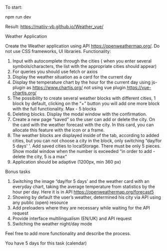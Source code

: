 To start:

npm run dev

Result: https://matiiv-vb.github.io/Weather_vue/

Weather Application

Create the Weather application using API https://openweathermap.org/. Do not use CSS frameworks, UI libraries.
Functionality:
1. Input with autocomplete through the cities ( when you enter several symbols/characters, the list with the appropriate cities should appear)
2. For queries you should use fetch or axios
3. Display the weather situation as a card for the current day
4. Display the temperature chart by the hour for the current day using js-plugin as https://www.chartjs.org/  not using vue plugin https://vue-chartjs.org/
5. The possibility to create several weather blocks with different cities, 1 block by default, сlicking on the “+” button you will add one more block with the full functionality. Max - 5 blocks
6. Deleting blocks. Display the modal window with the confirmation.
7. Create a new page “saved” so the user can add or delete the city. On the card with the weather forecast with the city. In this card, you can allocate this feature with the icon or a frame.
8. The weather blocks are displayed inside of the tab, according to added cities, but you can not choose a city in the block, only switching “day/for 5 days' '. Add saved cities to localStorage.
There must be only 5 pieces. Show modal window when the number is exceeded “in order to add - delete the city, 5 is a max“
9. Application should be adaptive (1200px, min 360 px)

Bonus tasks
1. Switching the image “day/for 5 days' and the weather card with an everyday chart, taking the average temperature from statistics by the hour per day. Here it is in API  https://openweathermap.org/forecast5
2. Showing by default the user’s weather, determined his city via API using any public (open) resource 
3. Add preloaders where they are necessary while waiting for the API request
4. Provide interface  multilingualism (EN/UK) and API request 
5. Switching the weather night/day mode
 
Feel free to add more functionality and describe the process.

You have 5 days for this task (calendar)


